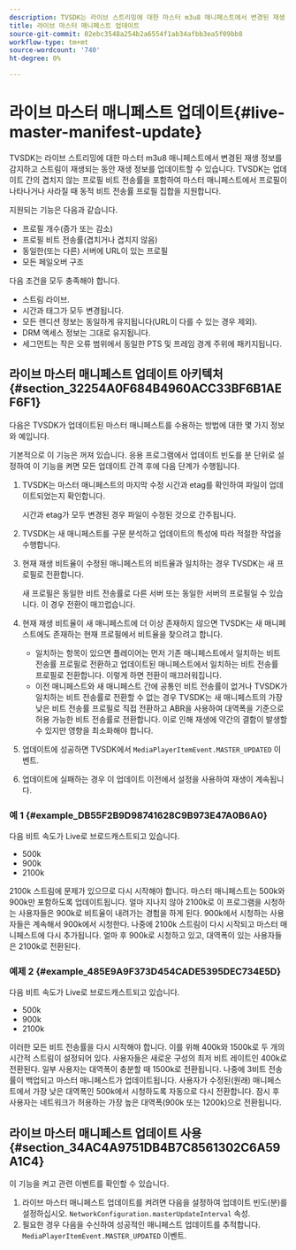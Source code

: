 ```yaml
---
description: TVSDK는 라이브 스트리밍에 대한 마스터 m3u8 매니페스트에서 변경된 재생 정보를 감지하고 스트림이 재생되는 동안 재생 정보를 업데이트할 수 있습니다. TVSDK는 업데이트 간의 겹치지 않는 프로필 비트 전송률을 포함하여 마스터 매니페스트에서 프로필이 나타나거나 사라질 때 동적 비트 전송률 프로필 집합을 지원합니다.
title: 라이브 마스터 매니페스트 업데이트
source-git-commit: 02ebc3548a254b2a6554f1ab34afbb3ea5f09bb8
workflow-type: tm+mt
source-wordcount: '740'
ht-degree: 0%

---
```


# 라이브 마스터 매니페스트 업데이트{#live-master-manifest-update}

TVSDK는 라이브 스트리밍에 대한 마스터 m3u8 매니페스트에서 변경된 재생 정보를 감지하고 스트림이 재생되는 동안 재생 정보를 업데이트할 수 있습니다. TVSDK는 업데이트 간의 겹치지 않는 프로필 비트 전송률을 포함하여 마스터 매니페스트에서 프로필이 나타나거나 사라질 때 동적 비트 전송률 프로필 집합을 지원합니다.

지원되는 기능은 다음과 같습니다.

* 프로필 개수(증가 또는 감소)
* 프로필 비트 전송률(겹치거나 겹치지 않음)
* 동일한(또는 다른) 서버에 URL이 있는 프로필
* 모든 페일오버 구조

다음 조건을 모두 충족해야 합니다.

* 스트림 라이브.
* 시간과 태그가 모두 변경됩니다.
* 모든 렌디션 정보는 동일하게 유지됩니다(URL이 다를 수 있는 경우 제외).
* DRM 액세스 정보는 그대로 유지됩니다.
* 세그먼트는 작은 오류 범위에서 동일한 PTS 및 프레임 경계 주위에 패키지됩니다.

## 라이브 마스터 매니페스트 업데이트 아키텍처 {#section_32254A0F684B4960ACC33BF6B1AEF6F1}

다음은 TVSDK가 업데이트된 마스터 매니페스트를 수용하는 방법에 대한 몇 가지 정보와 예입니다.

기본적으로 이 기능은 꺼져 있습니다. 응용 프로그램에서 업데이트 빈도를 분 단위로 설정하여 이 기능을 켜면 모든 업데이트 간격 후에 다음 단계가 수행됩니다.

1. TVSDK는 마스터 매니페스트의 마지막 수정 시간과 etag를 확인하여 파일이 업데이트되었는지 확인합니다.

   시간과 etag가 모두 변경된 경우 파일이 수정된 것으로 간주됩니다.
1. TVSDK는 새 매니페스트를 구문 분석하고 업데이트의 특성에 따라 적절한 작업을 수행합니다.
1. 현재 재생 비트율이 수정된 매니페스트의 비트율과 일치하는 경우 TVSDK는 새 프로필로 전환합니다.

   새 프로필은 동일한 비트 전송률로 다른 서버 또는 동일한 서버의 프로필일 수 있습니다. 이 경우 전환이 매끄럽습니다.
1. 현재 재생 비트율이 새 매니페스트에 더 이상 존재하지 않으면 TVSDK는 새 매니페스트에도 존재하는 현재 프로필에서 비트율을 찾으려고 합니다.

   * 일치하는 항목이 있으면 플레이어는 먼저 기존 매니페스트에서 일치하는 비트 전송률 프로필로 전환하고 업데이트된 매니페스트에서 일치하는 비트 전송률 프로필로 전환합니다. 이렇게 하면 전환이 매끄러워집니다.
   * 이전 매니페스트와 새 매니페스트 간에 공통인 비트 전송률이 없거나 TVSDK가 일치하는 비트 전송률로 전환할 수 없는 경우 TVSDK는 새 매니페스트의 가장 낮은 비트 전송률 프로필로 직접 전환하고 ABR을 사용하여 대역폭을 기준으로 허용 가능한 비트 전송률로 전환합니다. 이로 인해 재생에 약간의 결함이 발생할 수 있지만 영향을 최소화해야 합니다.

1. 업데이트에 성공하면 TVSDK에서 `MediaPlayerItemEvent.MASTER_UPDATED` 이벤트.
1. 업데이트에 실패하는 경우 이 업데이트 이전에서 설정을 사용하여 재생이 계속됩니다.

### 예 1 {#example_DB55F2B9D98741628C9B973E47A0B6A0}

다음 비트 속도가 Live로 브로드캐스트되고 있습니다.

* 500k
* 900k
* 2100k

2100k 스트림에 문제가 있으므로 다시 시작해야 합니다. 마스터 매니페스트는 500k와 900k만 포함하도록 업데이트됩니다. 얼마 지나지 않아 2100k로 이 프로그램을 시청하는 사용자들은 900k로 비트율이 내려가는 경험을 하게 된다. 900k에서 시청하는 사용자들은 계속해서 900k에서 시청한다. 나중에 2100k 스트림이 다시 시작되고 마스터 매니페스트에 다시 추가됩니다. 얼마 후 900k로 시청하고 있고, 대역폭이 있는 사용자들은 2100k로 전환된다.

### 예제 2 {#example_485E9A9F373D454CADE5395DEC734E5D}

다음 비트 속도가 Live로 브로드캐스트되고 있습니다.

* 500k
* 900k
* 2100k

이러한 모든 비트 전송률을 다시 시작해야 합니다. 이를 위해 400k와 1500k로 두 개의 시간적 스트림이 설정되어 있다. 사용자들은 새로운 구성의 최저 비트 레이트인 400k로 전환된다. 일부 사용자는 대역폭이 충분할 때 1500k로 전환됩니다. 나중에 3비트 전송률이 백업되고 마스터 매니페스트가 업데이트됩니다. 사용자가 수정된(원래) 매니페스트에서 가장 낮은 대역폭인 500k에서 시청하도록 자동으로 다시 전환합니다. 잠시 후 사용자는 네트워크가 허용하는 가장 높은 대역폭(900k 또는 1200k)으로 전환됩니다.

## 라이브 마스터 매니페스트 업데이트 사용 {#section_34AC4A9751DB4B7C8561302C6A59A1C4}

이 기능을 켜고 관련 이벤트를 확인할 수 있습니다.

1. 라이브 마스터 매니페스트 업데이트를 켜려면 다음을 설정하여 업데이트 빈도(분)를 설정하십시오. `NetworkConfiguration.masterUpdateInterval` 속성.
1. 필요한 경우 다음을 수신하여 성공적인 매니페스트 업데이트를 추적합니다. `MediaPlayerItemEvent.MASTER_UPDATED` 이벤트.
